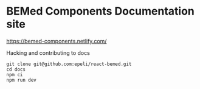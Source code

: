 # BEMed Components Documentation site

<https://bemed-components.netlify.com/>

Hacking and contributing to docs

```
git clone git@github.com:epeli/react-bemed.git
cd docs
npm ci
npm run dev
```
